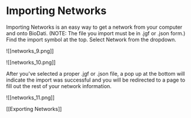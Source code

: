 # Importing Networks

Importing Networks is an easy way to get a network from your computer and onto BioDati.
(NOTE: The file you import must be in .jgf or .json form.)
Find the import symbol at the top.
Select Network from the dropdown.

![[networks_9.png]]

![[networks_10.png]]

   After you've selected a proper .jgf or .json file, a pop up at the bottom will indicate the import was successful and you will be redirected to a page to fill out the rest of your network information.

![[networks_11.png]]

[[Exporting Networks]]
